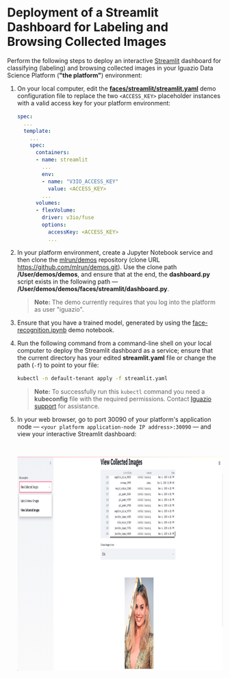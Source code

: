 # Deployment of a Streamlit Dashboard for Labeling and Browsing Collected Images

Perform the following steps to deploy an interactive [Streamlit](Streamlit) dashboard for classifying (labeling) and browsing collected images in your Iguazio Data Science Platform (**"the platform"**) environment:

1. On your local computer, edit the [**faces/streamlit/streamlit.yaml**](streamlit.yaml) demo configuration file to replace the two `<ACCESS_KEY>` placeholder instances with a valid access key for your platform environment:

    ```yaml
    spec:
      ...
      template:
        ...
        spec:
          containers:
          - name: streamlit
            ...
            env:
            - name: "V3IO_ACCESS_KEY"
              value: <ACCESS_KEY>
            ...
          volumes:
          - flexVolume:
            driver: v3io/fuse
            options:
              accessKey: <ACCESS_KEY>
              ...
    ```

2. In your platform environment, create a Jupyter Notebook service and then clone the [mlrun/demos](https://github.com/mlrun/demos/) repository (clone URL https://github.com/mlrun/demos.git).
    Use the clone path **/User/demos/demos**, and ensure that at the end, the **dashboard.py** script exists in the following path &mdash; **/User/demos/demos/faces/streamlit/dashboard.py**.

    > **Note:** The demo currently requires that you log into the platform as user "iguazio".

3. Ensure that you have a trained model, generated by using the [face-recognition.ipynb](notebooks/face-recognition.ipynb) demo notebook.

4. Run the following command from a command-line shell on your local computer to deploy the Streamlit dashboard as a service; ensure that the current directory has your edited **streamlit.yaml** file or change the path (`-f`) to point to your file:
    ```sh
    kubectl -n default-tenant apply -f streamlit.yaml
    ```

    > **Note:** To successfully run this `kubectl` command you need a **kubeconfig** file with the required permissions.
    > Contact [Iguazio support](mailto:support@iguazio.com) for assistance.

5. In your web browser, go to port 30090 of your platform's application node &mdash; `<your platform application-node IP address>:30090` &mdash; and view your interactive Streamlit dashboard:

    <br><p align="center"><img src="dashboard.png" width="1000" height="500"/></p><br>

